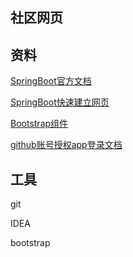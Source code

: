 ## 社区网页

## 资料
[SpringBoot官方文档](https://spring.io)


[SpringBoot快速建立网页](https://spring.io/guides/gs/serving-web-content)

[Bootstrap组件](https://v3.bootcss.com/components/)

[github账号授权app登录文档](https://developer.github.com/apps/)



## 工具
git

IDEA

bootstrap
